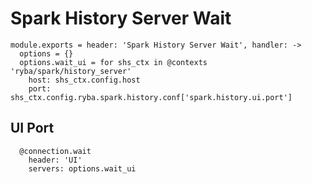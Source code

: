 
# Spark History Server Wait

    module.exports = header: 'Spark History Server Wait', handler: ->
      options = {}
      options.wait_ui = for shs_ctx in @contexts 'ryba/spark/history_server'
        host: shs_ctx.config.host
        port: shs_ctx.config.ryba.spark.history.conf['spark.history.ui.port']

## UI Port

      @connection.wait
        header: 'UI'
        servers: options.wait_ui
